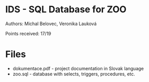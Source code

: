 # IDS - SQL Database for ZOO

Authors: Michal Belovec, Veronika Lauková

Points received: 17/19

# Files
- dokumentace.pdf - project documentation in Slovak language
- zoo.sql - database with selects, triggers, procedures, etc.
